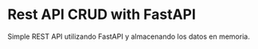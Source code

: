 # Rest API CRUD with FastAPI

Simple REST API utilizando FastAPI y almacenando los datos en memoria.

